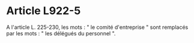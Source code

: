 # Article L922-5

A l'article L. 225-230, les mots : " le comité d'entreprise " sont remplacés par les mots : " les délégués du personnel ".